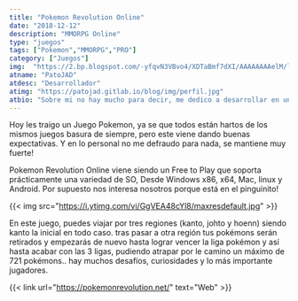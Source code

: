 ```yaml
---
title: "Pokemon Revolution Online"
date: "2018-12-12"
description: "MMORPG Online"
type: "juegos"
tags: ["Pokemon","MMORPG","PRO"]
category: ["Juegos"]
img:  "https://2.bp.blogspot.com/-yfqvN3VBvo4/XDTaBmf7dXI/AAAAAAAAelM/lE_xabEerH4euLe5VdW-0Tjp63AdtWhBQCLcBGAs/s640/pokemon_patojad.jpg"
atname: "PatoJAD"
atdesc: "Desarrollador"
atimg: "https://patojad.gitlab.io/blog/img/perfil.jpg"
atbio: "Sobre mi no hay mucho para decir, me dedico a desarrollar en una empresa de telecomunicaciones, utilizo linux desde el 2012 y hace años que es mi sistema operativo main. Soy una persona que busca crecer profesionalmente sin dejar de divertirse y hacer lo que me gusta. Siempre digo que cuando un proyecto sale es importate agradecer, por lo cual les recomiendo a todos leer la seccion Agreadecimientos en la cual me tome un tiempito para poder agradecer a todos y cada uno de los que hicieron posible todo esto."
---
```


Hoy les traigo un Juego Pokemon, ya se que todos están hartos de los mismos juegos basura de siempre, pero este viene dando buenas expectativas. Y en lo personal no me defraudo para nada, se mantiene muy fuerte!

Pokemon Revolution Online viene siendo un Free to Play que soporta prácticamente una variedad de SO, Desde Windows x86, x64, Mac, linux y Android. Por supuesto nos interesa nosotros porque está en el pinguinito!

{{< img src="https://i.ytimg.com/vi/GgVEA48cYl8/maxresdefault.jpg" >}}

En este juego, puedes viajar por tres regiones (kanto, johto y hoenn) siendo kanto la inicial en todo caso. tras pasar a otra región tus pokémons serán retirados y empezarás de nuevo hasta lograr vencer la liga pokémon y así hasta acabar con las 3 ligas, pudiendo atrapar por le camino un máximo de 721 pokémons.. hay muchos desafíos, curiosidades y lo más importante jugadores.


{{< link url="https://pokemonrevolution.net/" text="Web" >}}
